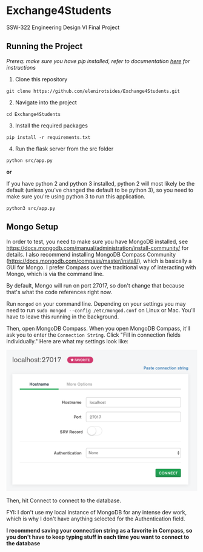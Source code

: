 # Exchange4Students

SSW-322 Engineering Design VI Final Project

## Running the Project

_Prereq: make sure you have pip installed, refer to documentation [here](https://pypi.org/project/pip/) for instructions_

1. Clone this repository

```
git clone https://github.com/elenirotsides/Exchange4Students.git
```

2. Navigate into the project

```
cd Exchange4Students
```

3. Install the required packages

```
pip install -r requirements.txt
```

4. Run the flask server from the src folder

```
python src/app.py
```

**or**

If you have python 2 and python 3 installed, python 2 will most likely be the default (unless you've changed the default to be python 3), so you need to make sure you're using python 3 to run this application.

```
python3 src/app.py
```

## Mongo Setup

In order to test, you need to make sure you have MongoDB installed, see https://docs.mongodb.com/manual/administration/install-community/ for details. I also recommend installing MongoDB Compass Community (https://docs.mongodb.com/compass/master/install/), which is basically a GUI for Mongo. I prefer Compass over the traditional way of interacting with Mongo, which is via the command line.

By default, Mongo will run on port 27017, so don't change that because that's what the code references right now.

Run `mongod` on your command line. Depending on your settings you may need to run `sudo mongod --config /etc/mongod.conf` on Linux or Mac. You'll have to leave this running in the background.

Then, open MongoDB Compass. When you open MongoDB Compass, it'll ask you to enter the `Connection String`. Click  "Fill in connection fields individually." Here are what my settings look like:

![Mongo settings](mongo.png)

Then, hit Connect to connect to the database.

FYI: I don't use my local instance of MongoDB for any intense dev work, which is why I don't have anything selected for the Authentication field.

**I recommend saving your connection string as a favorite in Compass, so you don't have to keep typing stuff in each time you want to connect to the database**
